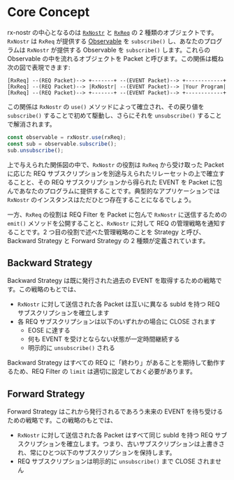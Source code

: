 # Core Concept

rx-nostr の中心となるのは [`RxNostr`](./api/rx-nostr.md) と [`RxReq`](./api/rx-req.md) の 2 種類のオブジェクトです。`RxNostr` は `RxReq` が提供する [Observable](https://rxjs.dev/guide/observable) を `subscribe()` し、あなたのプログラムは `RxNostr` が提供する Observable を `subscribe()` します。これらの Observable の中を流れるオブジェクトを Packet と呼びます。この関係は概ね次の図で表現できます:

```
[RxReq] --(REQ Packet)--> +-------+ --(EVENT Packet)--> +------------+
[RxReq] --(REQ Packet)--> |RxNostr| --(EVENT Packet)--> |Your Program|
[RxReq] --(REQ Packet)--> +-------+ --(EVENT Packet)--> +------------+
```

この関係は `RxNostr` の `use()` メソッドによって確立され、その戻り値を `subscribe()` することで初めて駆動し、さらにそれを `unsubscribe()` することで解消されます。

```js
const observable = rxNostr.use(rxReq);
const sub = observable.subscribe();
sub.unsubscribe();
```

上で与えられた関係図の中で、`RxNostr` の役割は `RxReq` から受け取った Packet に応じた REQ サブスクリプションを別途与えられたリレーセットの上で確立することと、その REQ サブスクリプションから得られた EVENT を Packet に包んであなたのプログラムに提供することです。典型的なアプリケーションでは `RxNostr` のインスタンスはただひとつ存在することになるでしょう。

一方、`RxReq` の役割は REQ Filter を Packet に包んで `RxNostr` に送信するための `emit()` メソッドを公開することと、`RxNostr` に対して REQ の管理戦略を通知することです。2 つ目の役割で述べた管理戦略のことを Strategy と呼び、Backward Strategy と Forward Strategy の 2 種類が定義されています。

## Backward Strategy

Backward Strategy は既に発行された過去の EVENT を取得するための戦略です。この戦略のもとでは、

- `RxNostr` に対して送信された各 Packet は互いに異なる subId を持つ REQ サブスクリプションを確立します
- 各 REQ サブスクリプションは以下のいずれかの場合に CLOSE されます
  - EOSE に達する
  - 何も EVENT を受けとならない状態が一定時間継続する
  - 明示的に `unsubscribe()` される

Backward Strategy はすべての REQ に「終わり」があることを期待して動作するため、REQ Filter の `limit` は適切に設定しておく必要があります。

## Forward Strategy

Forward Strategy はこれから発行されるであろう未来の EVENT を待ち受けるための戦略です。この戦略のもとでは、

- `RxNostr` に対して送信された各 Packet はすべて同じ subId を持つ REQ サブスクリプションを確立します。つまり、古いサブスクリプションは上書きされ、常にひとつ以下のサブスクリプションを保持します。
- REQ サブスクリプションは明示的に `unsubscribe()` まで CLOSE されません
